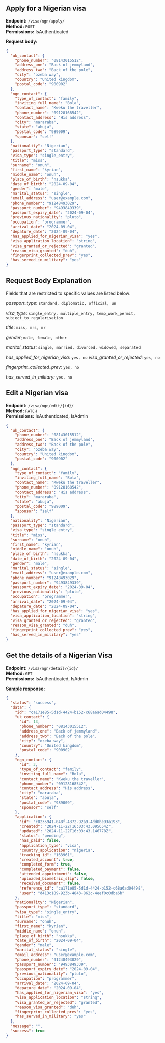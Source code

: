 ## Apply for a Nigerian visa

**Endpoint:** `/visa/ngn/apply/`  
**Method:** `POST`  
**Permissions:** IsAuthenticated

**Request body:**

```json
{
  "uk_contact": {
    "phone_number": "08143015512",
    "address_one": "Back of jemmyland",
    "address_two": "Back of the pole",
    "city": "ozeba way",
    "country": "United kingdom",
    "postal_code": "900902"
  },
  "ngn_contact": {
    "type_of_contact": "family",
    "inviting_full_name": "Bola",
    "contact_name": "Kweku the traveller",
    "phone_number": "09128168542",
    "contact_address": "His address",
    "city": "mararaba",
    "state": "abuja",
    "postal_code": "989009",
    "sponsor": "self"
  },
  "nationality": "Nigerian",
  "passport_type": "standard",
  "visa_type": "single_entry",
  "title": "miss",
  "surname": "onuh",
  "first_name": "kyrian",
  "middle_name": "onuh",
  "place_of_birth": "nsukka",
  "date_of_birth": "2024-09-04",
  "gender": "male",
  "marital_status": "single",
  "email_address": "user@example.com",
  "phone_number": "91248493029",
  "passport_number": "9493849339",
  "passport_expiry_date": "2024-09-04",
  "previous_nationality": "pluto",
  "occupation": "programmer",
  "arrival_date": "2024-09-04",
  "depature_date": "2024-09-04",
  "has_applied_for_nigerian_visa": "yes",
  "visa_application_location": "string",
  "visa_granted_or_rejected": "granted",
  "reason_visa_granted": "duh",
  "fingerprint_collected_prev": "yes",
  "has_served_in_military": "yes"
}
```

## Request Body Explanation

Fields that are restricted to specific values are listed below:

_passport_type_: `standard, diplomatic, official, un`

_visa_type_: `single_entry, multiple_entry, temp_work_permit, subject_to_regularisation`

_title_: `miss, mrs, mr`

_gender_; `male, female, other`

_marital_status:_ `single, married, divorced, widowed, separated`

_has_applied_for_nigerian_visa:_ `yes, no`
_visa_granted_or_rejected:_ `yes, no`

_fingerprint_collected_prev:_ `yes, no`

_has_served_in_military:_ `yes, no`

## Edit a Nigerian visa

**Endpoint:** `/visa/ngn/edit/{id}/`  
**Method:** `PATCH`  
**Permissions:** IsAuthenticated, IsAdmin

```json
{
  "uk_contact": {
    "phone_number": "08143015512",
    "address_one": "Back of jemmyland",
    "address_two": "Back of the pole",
    "city": "ozeba way",
    "country": "United kingdom",
    "postal_code": "900902"
  },
  "ngn_contact": {
    "type_of_contact": "family",
    "inviting_full_name": "Bola",
    "contact_name": "Kweku the traveller",
    "phone_number": "09128168542",
    "contact_address": "His address",
    "city": "mararaba",
    "state": "abuja",
    "postal_code": "989009",
    "sponsor": "self"
  },
  "nationality": "Nigerian",
  "passport_type": "standard",
  "visa_type": "single_entry",
  "title": "miss",
  "surname": "onuh",
  "first_name": "kyrian",
  "middle_name": "onuh",
  "place_of_birth": "nsukka",
  "date_of_birth": "2024-09-04",
  "gender": "male",
  "marital_status": "single",
  "email_address": "user@example.com",
  "phone_number": "91248493029",
  "passport_number": "9493849339",
  "passport_expiry_date": "2024-09-04",
  "previous_nationality": "pluto",
  "occupation": "programmer",
  "arrival_date": "2024-09-04",
  "depature_date": "2024-09-04",
  "has_applied_for_nigerian_visa": "yes",
  "visa_application_location": "string",
  "visa_granted_or_rejected": "granted",
  "reason_visa_granted": "duh",
  "fingerprint_collected_prev": "yes",
  "has_served_in_military": "yes"
}
```

## Get the details of a Nigerian Visa

**Endpoint:** `/visa/ngn/detail/{id}/`  
**Method:** `GET`  
**Permissions:** IsAuthenticated, IsAdmin

**Sample response:**

```json
{
  "status": "success",
  "data": {
    "id": "ca171e85-5d1d-4424-b152-c68a6ad04498",
    "uk_contact": {
      "id": 13,
      "phone_number": "08143015512",
      "address_one": "Back of jemmyland",
      "address_two": "Back of the pole",
      "city": "ozeba way",
      "country": "United kingdom",
      "postal_code": "900902"
    },
    "ngn_contact": {
      "id": 3,
      "type_of_contact": "family",
      "inviting_full_name": "Bola",
      "contact_name": "Kweku the traveller",
      "phone_number": "09128168542",
      "contact_address": "His address",
      "city": "mararaba",
      "state": "abuja",
      "postal_code": "989009",
      "sponsor": "self"
    },
    "application": {
      "id": "c8235941-048f-4372-92a9-4dd0be93a193",
      "created": "2024-11-22T16:03:43.095654Z",
      "updated": "2024-11-22T16:03:43.146778Z",
      "status": "pending",
      "has_paid": false,
      "application_type": "visa",
      "country_application": "nigeria",
      "tracking_id": "163961",
      "created_account": true,
      "completed_form": true,
      "completed_payment": false,
      "attended_appointment": false,
      "uploaded_biometric_slip": false,
      "received_document": false,
      "reference_id": "ca171e85-5d1d-4424-b152-c68a6ad04498",
      "user": "d413c189-923b-4843-862c-4eef0c0dba6b"
    },
    "nationality": "Nigerian",
    "passport_type": "standard",
    "visa_type": "single_entry",
    "title": "miss",
    "surname": "onuh",
    "first_name": "kyrian",
    "middle_name": "onuh",
    "place_of_birth": "nsukka",
    "date_of_birth": "2024-09-04",
    "gender": "male",
    "marital_status": "single",
    "email_address": "user@example.com",
    "phone_number": "91248493029",
    "passport_number": "9493849339",
    "passport_expiry_date": "2024-09-04",
    "previous_nationality": "pluto",
    "occupation": "programmer",
    "arrival_date": "2024-09-04",
    "depature_date": "2024-09-04",
    "has_applied_for_nigerian_visa": "yes",
    "visa_application_location": "string",
    "visa_granted_or_rejected": "granted",
    "reason_visa_granted": "duh",
    "fingerprint_collected_prev": "yes",
    "has_served_in_military": "yes"
  },
  "message": "",
  "success": true
}
```
